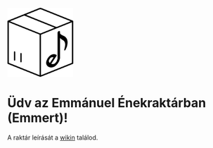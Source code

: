 ![Emmert](emmert.png)

# Üdv az **Emm**ánuel **É**nek**r**ak**t**árban (Emmert)!

A raktár leírását a [wikin](https://bitbucket.org/eckerg/emmert/wiki/Home) találod.

